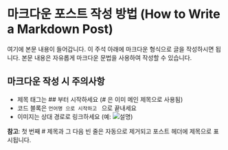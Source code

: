 <!-- category: 튜토리얼 -->
<!-- date: 2025-07-15 -->
<!-- featured: true -->
<!-- keywords: 마크다운, 블로그, 튜토리얼, 샘플, 작성법, markdown, blog, tutorial, sample -->

# 마크다운 포스트 작성 방법 (How to Write a Markdown Post)

여기에 본문 내용이 들어갑니다. 이 주석 아래에 마크다운 형식으로 글을 작성하시면 됩니다.
본문 내용은 자유롭게 마크다운 문법을 사용하여 작성할 수 있습니다.

## 마크다운 작성 시 주의사항

- 제목 태그는 ## 부터 시작하세요 (# 은 이미 메인 제목으로 사용됨)
- 코드 블록은 ```언어명 으로 시작하고 ``` 으로 끝내세요
- 이미지는 상대 경로로 링크하세요 (예: ![설명](/images/sample.jpg))

**참고**: 첫 번째 # 제목과 그 다음 빈 줄은 자동으로 제거되고 포스트 헤더에 제목으로 표시됩니다. 